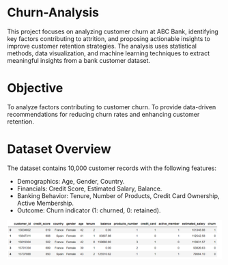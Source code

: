 # Churn-Analysis

This project focuses on analyzing customer churn at ABC Bank, identifying key factors contributing to attrition, and proposing actionable insights to improve customer retention strategies. The analysis uses statistical methods, data visualization, and machine learning techniques to extract meaningful insights from a bank customer dataset.

# Objective
To analyze factors contributing to customer churn.
To provide data-driven recommendations for reducing churn rates and enhancing customer retention.

# Dataset Overview
The dataset contains 10,000 customer records with the following features:

- Demographics: Age, Gender, Country.
- Financials: Credit Score, Estimated Salary, Balance.
- Banking Behavior: Tenure, Number of Products, Credit Card Ownership, Active Membership.
- Outcome: Churn indicator (1: churned, 0: retained).

![image alt](https://github.com/yar123yar/Churn-Analysis/blob/025ba241945e6a5649af4d0a8a1c67f86d226f62/first5image.png)


